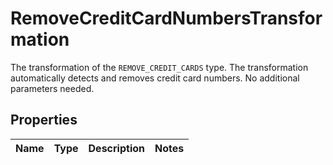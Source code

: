 

# RemoveCreditCardNumbersTransformation

The transformation of the `REMOVE_CREDIT_CARDS` type.   The transformation automatically detects and removes credit card numbers. No additional parameters needed.

## Properties

| Name | Type | Description | Notes |
|------------ | ------------- | ------------- | -------------|



